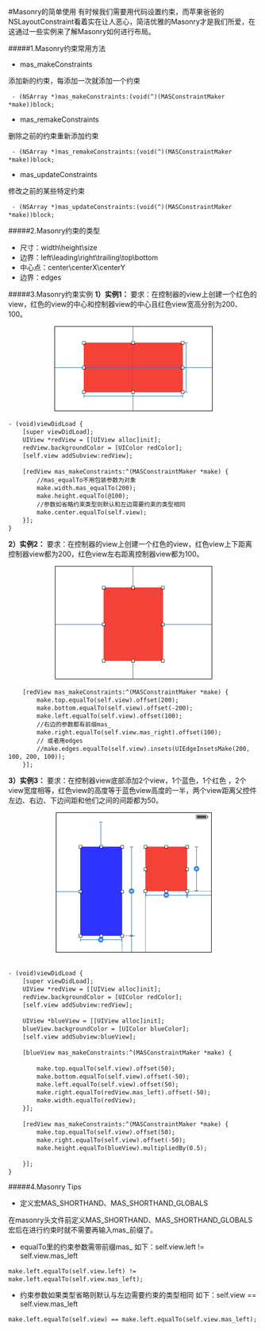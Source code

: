 #Masonry的简单使用
有时候我们需要用代码设置约束，而苹果爸爸的NSLayoutConstraint看着实在让人恶心，简洁优雅的Masonry才是我们所爱，在这通过一些实例来了解Masonry如何进行布局。

#####1.Masonry约束常用方法
- mas_makeConstraints

 添加新的约束，每添加一次就添加一个约束
```objc
 - (NSArray *)mas_makeConstraints:(void(^)(MASConstraintMaker *make))block;
```
- mas_remakeConstraints

 删除之前的约束重新添加约束
```objc
 - (NSArray *)mas_remakeConstraints:(void(^)(MASConstraintMaker *make))block;
```
- mas_updateConstraints

 修改之前的某些特定约束
```objc
 - (NSArray *)mas_updateConstraints:(void(^)(MASConstraintMaker *make))block;
```

#####2.Masonry约束的类型
- 尺寸：width\height\size
- 边界：left\leading\right\trailing\top\bottom
- 中心点：center\centerX\centerY
- 边界：edges


#####3.Masonry约束实例
**1）实例1：**
要求：在控制器的view上创建一个红色的view，红色的view的中心和控制器view的中心且红色view宽高分别为200、100。

<div align="center">
<img src = "assets/pic16-1.png"</>
</div>

```objc
- (void)viewDidLoad {
    [super viewDidLoad];
    UIView *redView = [[UIView alloc]init];
    redView.backgroundColor = [UIColor redColor];
    [self.view addSubview:redView];
 
    [redView mas_makeConstraints:^(MASConstraintMaker *make) {
        //mas_equalTo不用包装参数为对象 
        make.width.mas_equalTo(200);
        make.height.equalTo(@100);
        //参数如省略约束类型则默认和左边需要约束的类型相同
        make.center.equalTo(self.view);
    }];
}
```

**2）实例2：**
要求：在控制器的view上创建一个红色的view，红色view上下距离控制器view都为200，红色view左右距离控制器view都为100。
<div align="center">
<img src = "assets/pic16-2.png"</>
</div>


```objc
    [redView mas_makeConstraints:^(MASConstraintMaker *make) {
        make.top.equalTo(self.view).offset(200);
        make.bottom.equalTo(self.view).offset(-200);
        make.left.equalTo(self.view).offset(100);
        //右边的参数都有前缀mas_
        make.right.equalTo(self.view.mas_right).offset(100);
        // 或者用edges
        //make.edges.equalTo(self.view).insets(UIEdgeInsetsMake(200, 100, 200, 100));
    }];

```
**3）实例3：**
要求：在控制器view底部添加2个view，1个蓝色，1个红色
，2个view宽度相等，红色view的高度等于蓝色view高度的一半，两个view距离父控件左边、右边、下边间距和他们之间的间距都为50。
<div align="center">
<img src = "assets/pic16-3.png"</>
</div>



```objc

- (void)viewDidLoad {
    [super viewDidLoad];
    UIView *redView = [[UIView alloc]init];
    redView.backgroundColor = [UIColor redColor];
    [self.view addSubview:redView];
    
    UIView *blueView = [[UIView alloc]init];
    blueView.backgroundColor = [UIColor blueColor];
    [self.view addSubview:blueView];
    
    [blueView mas_makeConstraints:^(MASConstraintMaker *make) {
      
        make.top.equalTo(self.view).offset(50);
        make.bottom.equalTo(self.view).offset(-50);
        make.left.equalTo(self.view).offset(50);
        make.right.equalTo(redView.mas_left).offset(-50);
        make.width.equalTo(redView);
    }];
 
    [redView mas_makeConstraints:^(MASConstraintMaker *make) {
        make.top.equalTo(self.view).offset(50);
        make.right.equalTo(self.view).offset(-50);
        make.height.equalTo(blueView).multipliedBy(0.5);

    }];
}
```


#####4.Masonry Tips
- 定义宏MAS_SHORTHAND、MAS_SHORTHAND_GLOBALS

 在masonry头文件前定义MAS_SHORTHAND、MAS_SHORTHAND_GLOBALS宏后在进行约束时就不需要再输入mas_前缀了。
 
- equalTo里的约束参数需带前缀mas_
如下：self.view.left != self.view.mas_left
```objc
make.left.equalTo(self.view.left) != make.left.equalTo(self.view.mas_left);
```

 
- 约束参数如果类型省略则默认与左边需要约束的类型相同
如下：self.view == self.view.mas_left
```objc
make.left.equalTo(self.view) == make.left.equalTo(self.view.mas_left);
```
